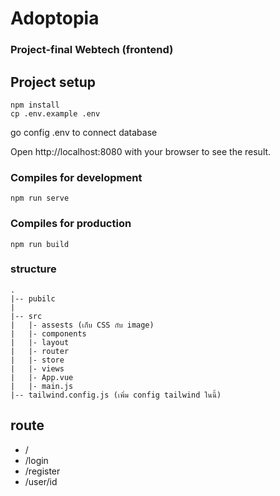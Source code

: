 # Adoptopia
### Project-final Webtech (frontend)
## Project setup
```
npm install
cp .env.example .env
```
go config .env to connect database

Open http://localhost:8080 with your browser to see the result.

### Compiles for development
```
npm run serve
```

### Compiles for production
```
npm run build
```

### structure
```
.
|-- pubilc
|
|-- src
|   |- assests (เก็บ CSS กับ image)
|   |- components
|   |- layout
|   |- router
|   |- store
|   |- views
|   |- App.vue
|   |- main.js
|-- tailwind.config.js (เพิ่ม config tailwind ในนี้)
```

## route
* /
* /login
* /register
* /user/id
